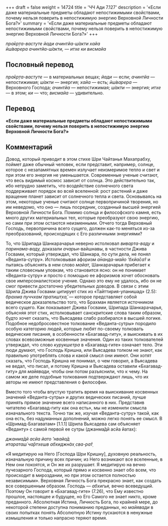 +++
draft = false
weight = 14724
title = 'ЧЧ Ади 7.127'
description = '«Если даже материальные предметы обладают непостижимыми свойствами, почему нельзя поверить в непостижимую энергию Верховной Личности Бога?»'
summary = '«Если даже материальные предметы обладают непостижимыми свойствами, почему нельзя поверить в непостижимую энергию Верховной Личности Бога?»'
+++

_пра̄кр̣та-вастуте йади ачинтйа-ш́акти хайа  
ӣш́варера ачинтйа-ш́акти, — итхе ки висмайа_

## Пословный перевод

_пра̄кр̣та_\-_вастуте_ — в материальных вещах; _йади_ — если; _ачинтйа_ — непостижимая; _ш́акти_ — энергия; _хайа_ — есть; _ӣш́варера_ — Верховного Господа; _ачинтйа_ — непостижимая; _ш́акти_ — энергия; _итхе_ — в этом; _ки_ — что; _висмайа_ — удивительно.

## Перевод

**«Если даже материальные предметы обладают непостижимыми свойствами, почему нельзя поверить в непостижимую энергию Верховной Личности Бога?»**

## Комментарий

Довод, который приводит в этом стихе Шри Чайтанья Махапрабху, поймет даже обычный человек, если представит, например, солнце, которое с незапамятных времен излучает неизмеримое тепло и свет и при этом его энергия не уменьшается. Современные ученые считают, что весь видимый космос зависит от солнца. Это действительно так, ибо нетрудно заметить, что воздействие солнечного света поддерживает порядок во всей вселенной: рост растений и даже вращение планет зависит от солнечного тепла и света. Основываясь на этом, некоторые ученые считают солнце первопричиной творения, но им неведомо, что оно — лишь посредник, созданный высшей энергией Верховной Личности Бога. Помимо солнца и философского камня, есть много других материальных тел, которые преобразуют свою энергию, но сами при этом остаются неизменными. Отчего тогда Верховный Господь, первопричина всего сущего, должен как-то меняться из-за преобразований, происходящих с Его различными энергиями?

То, что Шрипада Шанкарачарья неверно истолковал _виварта-ваду_ и _паринама-ваду,_ доказали _ачарьи_\-вайшнавы, в частности Джива Госвами, который утверждал, что Шанкара, по сути дела, не понял «Веданта-сутру». Истолковывая афоризм _а̄нанда-майо ’бхйа̄са̄т_ и пытаясь объяснять в нем слово _майат̣,_ Шанкарачарья прибегает к таким словесным уловкам, что становится ясно: он не понимает «Веданта-сутру» и просто с помощью ее афоризмов хочет обосновать свое имперсоналистское учение. Однако это ему не удалось, ибо он не смог привести достаточно убедительных доводов. В связи с этим Шрила Джива Госвами цитирует стих из «Тайттирия-упанишад» (2.5): _брахма пуччхам̇ пратишт̣ха̄, —_ которое представляет собой ведическое доказательство того, что Брахман является источником всего сущего. Как показывает Джива Госвами, Шрипада Шанкарачарья, объясняя этот стих, истолковывает санскритские слова таким образом, будто хочет сказать, что Вьясадева слабо разбирался в высшей логике. Подобное недобросовестное толкование «Веданта-сутры» породило особую категорию людей, которые любят по-своему толковать ведические писания, в особенности «Бхагавад-гиту», и выискивать в их словах всевозможные косвенные значения. Один из таких толкователей утверждал, что слово _курукшетра_ в «Бхагавад-гите» означает тело. Эти люди думают, что Господь Кришна, или Вьясадева толком не знают, как правильно употреблять слова и какой смысл они имеют. Они хотят сказать, что Господь Кришна не понимал, о чем говорил, а Вьясадева не ведал, что писал, и потому Кришна и Вьясадева оставили «Бхагавад-гиту» для _майявади,_ чтобы они потом разъяснили, что к чему. На самом же деле подобные толкования подтверждают лишь, что их авторы не имеют представления о философии.

Вместо того чтобы впустую тратить время на выискивание косвенных значений «Веданта-сутры» и других ведических писаний, лучше принять прямое значение всего написанного в них. Представив читателю «Бхагавад-гиту как она есть», мы не изменили смысла изначального текста. Точно так же, изучая «Веданта-сутру» такой, как она есть, без надуманных дополнений, можно легко понять ее смысл. В «Шримад-Бхагаватам» \[1.1.1\] Шрила Вьясадева сам объясняет «Веданту» с самой первой ее сутры (джанма̄дй асйа йатах̣):

_джанма̄дй асйа йато ’нвайа̄д  
итараташ́ ча̄ртхешв абхиджн̃ах̣ сва-ра̄т̣_

«Я медитирую на Него \[Господа Шри Кришну\], духовную реальность, изначальную причину всех причин; из Него возникают все вселенные, в Нем они покоятся, и Он же их разрушает. Я медитирую на вечно лучезарного Господа, который прямо и косвенно знает обо всем, что происходит в мироздании, но при этом остается полностью независимым». Верховная Личность Бога прекрасно знает, как создать все совершенным образом. Господь — _абхигья,_ вечно всеведущий. Поэтому Он говорит в «Бхагавад-гите» (7.26), что Ему известно прошлое, настоящее и будущее, но Его Самого не знает никто, кроме преданного. Абсолютная Истина, Личность Бога, по крайней мере, до некоторой степени доступна пониманию преданных, но _майявади_ в своих попытках понять Абсолютную Истину пускаются в ненужные измышления и только напрасно теряют время.
